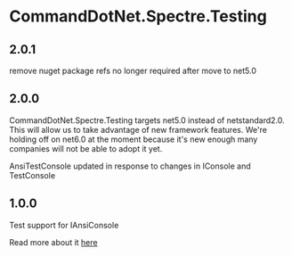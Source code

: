 # CommandDotNet.Spectre.Testing

## 2.0.1

remove nuget package refs no longer required after move to net5.0

## 2.0.0

CommandDotNet.Spectre.Testing targets net5.0 instead of netstandard2.0.  This will allow us to take advantage of new framework features.
We're holding off on net6.0 at the moment because it's new enough many companies will not be able to adopt it yet.

AnsiTestConsole updated in response to changes in IConsole and TestConsole

## 1.0.0

Test support for IAnsiConsole

Read more about it [here](../OtherFeatures/spectre.md)